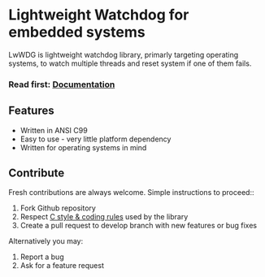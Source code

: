 # Lightweight Watchdog for embedded systems

LwWDG is lightweight watchdog library, primarly targeting operating systems,
to watch multiple threads and reset system if one of them fails.

<h3>Read first: <a href="http://docs.majerle.eu/projects/lwwdg/">Documentation</a></h3>

## Features

* Written in ANSI C99
* Easy to use - very little platform dependency
* Written for operating systems in mind

## Contribute

Fresh contributions are always welcome. Simple instructions to proceed::

1. Fork Github repository
2. Respect [C style & coding rules](https://github.com/MaJerle/c-code-style) used by the library
3. Create a pull request to develop branch with new features or bug fixes

Alternatively you may:

1. Report a bug
2. Ask for a feature request
